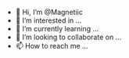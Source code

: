 - 👋 Hi, I’m @Magnetiic
- 👀 I’m interested in ...
- 🌱 I’m currently learning ...
- 💞️ I’m looking to collaborate on ...
- 📫 How to reach me ...

<!---
Magnetiic/Magnetiic is a ✨ special ✨ repository because its `README.md` (this file) appears on your GitHub profile.
You can click the Preview link to take a look at your changes.
--->

